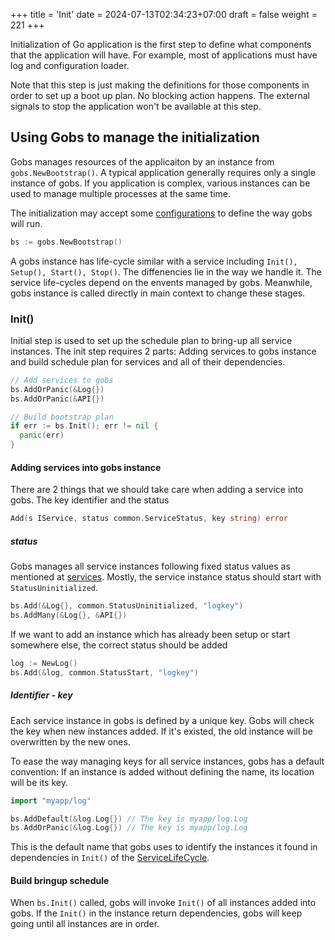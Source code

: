 +++
title = 'Init'
date = 2024-07-13T02:34:23+07:00
draft = false
weight = 221
+++

Initialization of Go application is the first step to define what components that the application will have. For example, most of applications must have log and configuration loader.

Note that this step is just making the definitions for those components in order to set up a boot up plan. No blocking action happens. The external signals to stop the application won't be available at this step.

## Using Gobs to manage the initialization

Gobs manages resources of the applicaiton by an instance from `gobs.NewBootstrap()`. A typical application generally requires only a single instance of gobs. If you application is complex, various instances can be used to manage multiple processes at the same time.

The initialization may accept some [configurations](../../configuration/) to define the way gobs will run.

```go {style=tokyonight-night,filename=single.go}
bs := gobs.NewBootstrap()
```

A gobs instance has life-cycle similar with a service including `Init(), Setup(), Start(), Stop()`. The diffenencies lie in the way we handle it. The service life-cycles depend on the envents managed by gobs. Meanwhile, gobs instance is called directly in main context to change these stages.

### Init()
Initial step is used to set up the schedule plan to bring-up all service instances. The init step requires 2 parts: Adding services to gobs instance and build schedule plan for services and all of their dependencies.
```go {style=tokyonight-night,filename=single.go}
// Add services to gobs
bs.AddOrPanic(&Log{})
bs.AddOrPanic(&API{})

// Build bootstrap plan
if err := bs.Init(); err != nil {
  panic(err)
}
```

#### Adding services into gobs instance
There are 2 things that we should take care when adding a service into gobs. The key identifier and the status
```go {style=tokyonight-night}
Add(s IService, status common.ServiceStatus, key string) error
```
##### status
Gobs manages all service instances following fixed status values as mentioned at [services](../service/). 
Mostly, the service instance status should start with `StatusUninitialized`.
```go {style=tokyonight-night}
bs.Add(&Log{}, common.StatusUninitialized, "logkey")
bs.AddMany(&Log{}, &API{})
```
If we want to add an instance which has already been setup or start somewhere else, the correct status should be added
```go {style=tokyonight-night}
log := NewLog()
bs.Add(&log, common.StatusStart, "logkey")
```

##### Identifier - key
Each service instance in gobs is defined by a unique key. Gobs will check the key when new instances added. If it's existed, the old instance will be overwritten by the new ones.

To ease the way managing keys for all service instances, gobs has a default convention: If an instance is added without defining the name, its location will be its key.
```go {style=tokyonight-night}
import "myapp/log"

bs.AddDefault(&log.Log{}) // The key is myapp/log.Log
bs.AddOrPanic(&log.Log{}) // The key is myapp/log.Log
```
This is the default name that gobs uses to identify the instances it found in dependencies in `Init()` of the [ServiceLifeCycle](../service/01_service-life-cycle/).

#### Build bringup schedule
When `bs.Init()` called, gobs will invoke `Init()` of all instances added into gobs. If the `Init()` in the instance return dependencies, gobs will keep going until all instances are in order.
